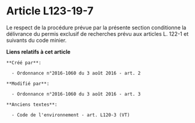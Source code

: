 # Article L123-19-7

Le respect de la procédure prévue par la présente section conditionne la délivrance du permis exclusif de recherches prévu
aux articles L. 122-1 et suivants du code minier.

**Liens relatifs à cet article**

	**Créé par**:

	  - Ordonnance n°2016-1060 du 3 août 2016 - art. 2

	**Modifié par**:

	  - Ordonnance n°2016-1060 du 3 août 2016 - art. 3

	**Anciens textes**:

	  - Code de l'environnement - art. L120-3 (VT)

